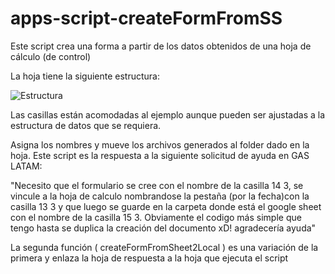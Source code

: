 # apps-script-createFormFromSS

Este script crea una forma a partir de los datos obtenidos de una hoja de cálculo (de control)

La hoja tiene la siguiente estructura:

![Estructura](https://storage.googleapis.com/eadv70/prjcts/estruturaform.png)

Las casillas están acomodadas al ejemplo aunque pueden ser ajustadas a la estructura de datos que se requiera.

Asigna los nombres y mueve los archivos generados al folder dado en la hoja.  Este script es la respuesta a la siguiente solicitud de ayuda en GAS LATAM:

"Necesito que el formulario se cree con el nombre de la casilla 14 3, se vincule a la hoja de calculo nombrandose la pestaña (por la fecha)con la casilla 13 3 y que luego se guarde en la carpeta donde está el google sheet con el nombre de la casilla 15 3.
Obviamente el codigo más simple que tengo hasta se duplica la creación del documento xD! agradecería ayuda"

La segunda función ( createFormFromSheet2Local ) es una variación de la primera y enlaza la hoja de respuesta a la hoja que ejecuta el script
